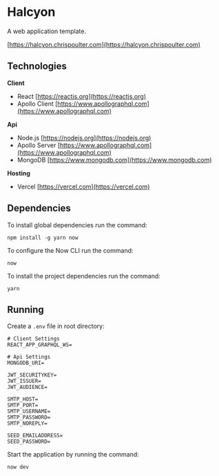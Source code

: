 # Halcyon

A web application template.

[https://halcyon.chrispoulter.com](https://halcyon.chrispoulter.com)

## Technologies

**Client**
-   React
    [https://reactjs.org](https://reactjs.org)
-   Apollo Client
    [https://www.apollographql.com](https://www.apollographql.com)

**Api**
-   Node.js
    [https://nodejs.org](https://nodejs.org)
-   Apollo Server
    [https://www.apollographql.com](https://www.apollographql.com)
-   MongoDB
    [https://www.mongodb.com](https://www.mongodb.com)


**Hosting**
-   Vercel
    [https://vercel.com](https://vercel.com)

## Dependencies

To install global dependencies run the command:

    npm install -g yarn now

To configure the Now CLI run the command:

    now

To install the project dependencies run the command:

    yarn

## Running

Create a `.env` file in root directory:

```
# Client Settings
REACT_APP_GRAPHQL_WS=

# Api Settings
MONGODB_URI=

JWT_SECURITYKEY=
JWT_ISSUER=
JWT_AUDIENCE=

SMTP_HOST=
SMTP_PORT=
SMTP_USERNAME=
SMTP_PASSWORD=
SMTP_NOREPLY=

SEED_EMAILADDRESS=
SEED_PASSWORD=
```

Start the application by running the command:

    now dev

